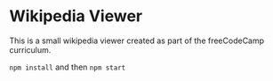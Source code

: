 # Wikipedia Viewer

This is a small wikipedia viewer created as part of the freeCodeCamp curriculum.

```npm install``` and then ```npm start```
